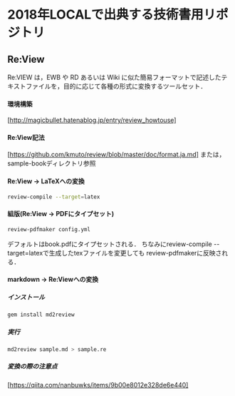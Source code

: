 # 2018年LOCALで出典する技術書用リポジトリ
## Re:View
Re:VIEW は，EWB や RD あるいは Wiki に似た簡易フォーマットで記述したテキストファイルを，目的に応じて各種の形式に変換するツールセット．
#### 環境構築
[http://magicbullet.hatenablog.jp/entry/review_howtouse]
#### Re:View記法
[https://github.com/kmuto/review/blob/master/doc/format.ja.md]
または，sample-bookディレクトリ参照
#### Re:View -> LaTeXへの変換
``` bash
review-compile --target=latex
```
#### 組版(Re:View -> PDFにタイプセット)
``` bash
review-pdfmaker config.yml
```
デフォルトはbook.pdfにタイプセットされる．
ちなみにreview-compile --target=latexで生成したtexファイルを変更しても
review-pdfmakerに反映される．

#### markdown -> Re:Viewへの変換
##### インストール
``` bash
gem install md2review
```
##### 実行
``` bash
md2review sample.md > sample.re
```
##### 変換の際の注意点
[https://qiita.com/nanbuwks/items/9b00e8012e328de6e440]
